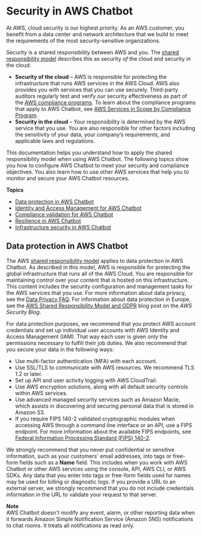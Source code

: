 # Security in AWS Chatbot<a name="security"></a>

 At AWS, cloud security is our highest priority\. As an AWS customer, you benefit from a data center and network architecture that we build to meet the requirements of the most security\-sensitive organizations\.

Security is a shared responsibility between AWS and you\. The [shared responsibility model](http://aws.amazon.com/compliance/shared-responsibility-model/) describes this as security *of* the cloud and security *in* the cloud:
+ **Security of the cloud** – AWS is responsible for protecting the infrastructure that runs AWS services in the AWS Cloud\. AWS also provides you with services that you can use securely\. Third\-party auditors regularly test and verify our security effectiveness as part of the [AWS compliance programs](http://aws.amazon.com/compliance/programs/)\. To learn about the compliance programs that apply to AWS Chatbot, see [AWS Services in Scope by Compliance Program](http://aws.amazon.com/compliance/services-in-scope/)\.
+ **Security in the cloud** – Your responsibility is determined by the AWS service that you use\. You are also responsible for other factors including the sensitivity of your data, your company’s requirements, and applicable laws and regulations\. 

This documentation helps you understand how to apply the shared responsibility model when using AWS Chatbot\. The following topics show you how to configure AWS Chatbot to meet your security and compliance objectives\. You also learn how to use other AWS services that help you to monitor and secure your AWS Chatbot resources\. 

**Topics**
+ [Data protection in AWS Chatbot](#per-service-security)
+ [Identity and Access Management for AWS Chatbot](security-iam.md)
+ [Compliance validation for AWS Chatbot](chatbot-compliance.md)
+ [Resilience in AWS Chatbot](disaster-recovery-resiliency.md)
+ [Infrastructure security in AWS Chatbot](infrastructure-security.md)

## Data protection in AWS Chatbot<a name="per-service-security"></a>

The AWS [shared responsibility model](http://aws.amazon.com/compliance/shared-responsibility-model/) applies to data protection in AWS Chatbot\. As described in this model, AWS is responsible for protecting the global infrastructure that runs all of the AWS Cloud\. You are responsible for maintaining control over your content that is hosted on this infrastructure\. This content includes the security configuration and management tasks for the AWS services that you use\. For more information about data privacy, see the [Data Privacy FAQ](http://aws.amazon.com/compliance/data-privacy-faq)\. For information about data protection in Europe, see the [AWS Shared Responsibility Model and GDPR](http://aws.amazon.com/blogs/security/the-aws-shared-responsibility-model-and-gdpr/) blog post on the *AWS Security Blog*\.

For data protection purposes, we recommend that you protect AWS account credentials and set up individual user accounts with AWS Identity and Access Management \(IAM\)\. That way each user is given only the permissions necessary to fulfill their job duties\. We also recommend that you secure your data in the following ways:
+ Use multi\-factor authentication \(MFA\) with each account\.
+ Use SSL/TLS to communicate with AWS resources\. We recommend TLS 1\.2 or later\.
+ Set up API and user activity logging with AWS CloudTrail\.
+ Use AWS encryption solutions, along with all default security controls within AWS services\.
+ Use advanced managed security services such as Amazon Macie, which assists in discovering and securing personal data that is stored in Amazon S3\.
+ If you require FIPS 140\-2 validated cryptographic modules when accessing AWS through a command line interface or an API, use a FIPS endpoint\. For more information about the available FIPS endpoints, see [Federal Information Processing Standard \(FIPS\) 140\-2](http://aws.amazon.com/compliance/fips/)\.

We strongly recommend that you never put confidential or sensitive information, such as your customers' email addresses, into tags or free\-form fields such as a **Name** field\. This includes when you work with AWS Chatbot or other AWS services using the console, API, AWS CLI, or AWS SDKs\. Any data that you enter into tags or free\-form fields used for names may be used for billing or diagnostic logs\. If you provide a URL to an external server, we strongly recommend that you do not include credentials information in the URL to validate your request to that server\.

**Note**  
AWS Chatbot doesn't modify any event, alarm, or other reporting data when it forwards Amazon Simple Notification Service \(Amazon SNS\) notifications to chat rooms\. It treats all notifications as read only\. 